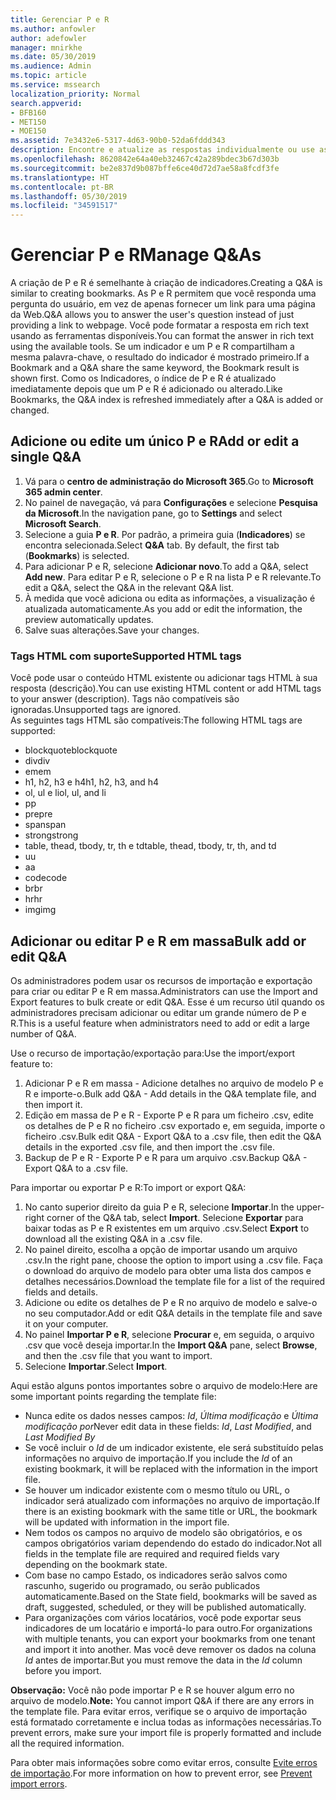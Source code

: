 ```yaml
---
title: Gerenciar P e R
ms.author: anfowler
author: adefowler
manager: mnirkhe
ms.date: 05/30/2019
ms.audience: Admin
ms.topic: article
ms.service: mssearch
localization_priority: Normal
search.appverid:
- BFB160
- MET150
- MOE150
ms.assetid: 7e3432e6-5317-4d63-90b0-52da6fddd343
description: Encontre e atualize as respostas individualmente ou use as ferramentas da Pesquisa da Microsoft disponíveis para editar todas elas de uma só vez
ms.openlocfilehash: 8620842e64a40eb32467c42a289bdec3b67d303b
ms.sourcegitcommit: be2e837d9b087bffe6ce40d72d7ae58a8fcdf3fe
ms.translationtype: HT
ms.contentlocale: pt-BR
ms.lasthandoff: 05/30/2019
ms.locfileid: "34591517"
---
```

# <a name="manage-qas"></a><span data-ttu-id="071f1-103">Gerenciar P e R</span><span class="sxs-lookup"><span data-stu-id="071f1-103">Manage Q&As</span></span>

<span data-ttu-id="071f1-104">A criação de P e R é semelhante à criação de indicadores.</span><span class="sxs-lookup"><span data-stu-id="071f1-104">Creating a Q&A is similar to creating bookmarks.</span></span> <span data-ttu-id="071f1-105">As P e R permitem que você responda uma pergunta do usuário, em vez de apenas fornecer um link para uma página da Web.</span><span class="sxs-lookup"><span data-stu-id="071f1-105">Q&A allows you to answer the user's question instead of just providing a link to webpage.</span></span> <span data-ttu-id="071f1-106">Você pode formatar a resposta em rich text usando as ferramentas disponíveis.</span><span class="sxs-lookup"><span data-stu-id="071f1-106">You can format the answer in rich text using the available tools.</span></span> <span data-ttu-id="071f1-107">Se um indicador e um P e R compartilham a mesma palavra-chave, o resultado do indicador é mostrado primeiro.</span><span class="sxs-lookup"><span data-stu-id="071f1-107">If a Bookmark and a Q&A share the same keyword, the Bookmark result is shown first.</span></span> <span data-ttu-id="071f1-108">Como os Indicadores, o índice de P e R é atualizado imediatamente depois que um P e R é adicionado ou alterado.</span><span class="sxs-lookup"><span data-stu-id="071f1-108">Like Bookmarks, the Q&A index is refreshed immediately after a Q&A is added or changed.</span></span> 

## <a name="add-or-edit-a-single-qa"></a><span data-ttu-id="071f1-109">Adicione ou edite um único P e R</span><span class="sxs-lookup"><span data-stu-id="071f1-109">Add or edit a single Q&A</span></span>
1. <span data-ttu-id="071f1-110">Vá para o **centro de administração do Microsoft 365**.</span><span class="sxs-lookup"><span data-stu-id="071f1-110">Go to **Microsoft 365 admin center**.</span></span>
1. <span data-ttu-id="071f1-111">No painel de navegação, vá para **Configurações** e selecione **Pesquisa da Microsoft**.</span><span class="sxs-lookup"><span data-stu-id="071f1-111">In the navigation pane, go to **Settings** and select **Microsoft Search**.</span></span>
1. <span data-ttu-id="071f1-112">Selecione a guia **P e R**. Por padrão, a primeira guia (**Indicadores**) se encontra selecionada.</span><span class="sxs-lookup"><span data-stu-id="071f1-112">Select **Q&A** tab. By default, the first tab (**Bookmarks**) is selected.</span></span>
1. <span data-ttu-id="071f1-113">Para adicionar P e R, selecione **Adicionar novo**.</span><span class="sxs-lookup"><span data-stu-id="071f1-113">To add a Q&A, select **Add new**.</span></span>
<span data-ttu-id="071f1-114">Para editar P e R, selecione o P e R na lista P e R relevante.</span><span class="sxs-lookup"><span data-stu-id="071f1-114">To edit a Q&A, select the Q&A in the relevant Q&A list.</span></span>
1. <span data-ttu-id="071f1-115">À medida que você adiciona ou edita as informações, a visualização é atualizada automaticamente.</span><span class="sxs-lookup"><span data-stu-id="071f1-115">As you add or edit the information, the preview automatically updates.</span></span>
1. <span data-ttu-id="071f1-116">Salve suas alterações.</span><span class="sxs-lookup"><span data-stu-id="071f1-116">Save your changes.</span></span>

### <a name="supported-html-tags"></a><span data-ttu-id="071f1-117">Tags HTML com suporte</span><span class="sxs-lookup"><span data-stu-id="071f1-117">Supported HTML tags</span></span>
<span data-ttu-id="071f1-118">Você pode usar o conteúdo HTML existente ou adicionar tags HTML à sua resposta (descrição).</span><span class="sxs-lookup"><span data-stu-id="071f1-118">You can use existing HTML content or add HTML tags to your answer (description).</span></span> <span data-ttu-id="071f1-119">Tags não compatíveis são ignoradas.</span><span class="sxs-lookup"><span data-stu-id="071f1-119">Unsupported tags are ignored.</span></span>  
<span data-ttu-id="071f1-120">As seguintes tags HTML são compatíveis:</span><span class="sxs-lookup"><span data-stu-id="071f1-120">The following HTML tags are supported:</span></span>
- <span data-ttu-id="071f1-121">blockquote</span><span class="sxs-lookup"><span data-stu-id="071f1-121">blockquote</span></span>
- <span data-ttu-id="071f1-122">div</span><span class="sxs-lookup"><span data-stu-id="071f1-122">div</span></span>
- <span data-ttu-id="071f1-123">em</span><span class="sxs-lookup"><span data-stu-id="071f1-123">em</span></span>
- <span data-ttu-id="071f1-124">h1, h2, h3 e h4</span><span class="sxs-lookup"><span data-stu-id="071f1-124">h1, h2, h3, and h4</span></span>
- <span data-ttu-id="071f1-125">ol, ul e li</span><span class="sxs-lookup"><span data-stu-id="071f1-125">ol, ul, and li</span></span>
- <span data-ttu-id="071f1-126">p</span><span class="sxs-lookup"><span data-stu-id="071f1-126">p</span></span>
- <span data-ttu-id="071f1-127">pre</span><span class="sxs-lookup"><span data-stu-id="071f1-127">pre</span></span>
- <span data-ttu-id="071f1-128">span</span><span class="sxs-lookup"><span data-stu-id="071f1-128">span</span></span>
- <span data-ttu-id="071f1-129">strong</span><span class="sxs-lookup"><span data-stu-id="071f1-129">strong</span></span>
- <span data-ttu-id="071f1-130">table, thead, tbody, tr, th e td</span><span class="sxs-lookup"><span data-stu-id="071f1-130">table, thead, tbody, tr, th, and td</span></span>
- <span data-ttu-id="071f1-131">u</span><span class="sxs-lookup"><span data-stu-id="071f1-131">u</span></span>
- <span data-ttu-id="071f1-132">a</span><span class="sxs-lookup"><span data-stu-id="071f1-132">a</span></span>
- <span data-ttu-id="071f1-133">code</span><span class="sxs-lookup"><span data-stu-id="071f1-133">code</span></span>
- <span data-ttu-id="071f1-134">br</span><span class="sxs-lookup"><span data-stu-id="071f1-134">br</span></span>
- <span data-ttu-id="071f1-135">hr</span><span class="sxs-lookup"><span data-stu-id="071f1-135">hr</span></span>
- <span data-ttu-id="071f1-136">img</span><span class="sxs-lookup"><span data-stu-id="071f1-136">img</span></span>

## <a name="bulk-add-or-edit-qas"></a><span data-ttu-id="071f1-137">Adicionar ou editar P e R em massa</span><span class="sxs-lookup"><span data-stu-id="071f1-137">Bulk add or edit Q&A</span></span>
<span data-ttu-id="071f1-138">Os administradores podem usar os recursos de importação e exportação para criar ou editar P e R em massa.</span><span class="sxs-lookup"><span data-stu-id="071f1-138">Administrators can use the Import and Export features to bulk create or edit Q&A.</span></span> <span data-ttu-id="071f1-139">Esse é um recurso útil quando os administradores precisam adicionar ou editar um grande número de P e R.</span><span class="sxs-lookup"><span data-stu-id="071f1-139">This is a useful feature when administrators need to add or edit a large number of Q&A.</span></span> 

<span data-ttu-id="071f1-140">Use o recurso de importação/exportação para:</span><span class="sxs-lookup"><span data-stu-id="071f1-140">Use the import/export feature to:</span></span>
1. <span data-ttu-id="071f1-141">Adicionar P e R em massa - Adicione detalhes no arquivo de modelo P e R e importe-o.</span><span class="sxs-lookup"><span data-stu-id="071f1-141">Bulk add Q&A - Add details in the Q&A template file, and then import it.</span></span>
1. <span data-ttu-id="071f1-142">Edição em massa de P e R - Exporte P e R para um ficheiro .csv, edite os detalhes de P e R no ficheiro .csv exportado e, em seguida, importe o ficheiro .csv.</span><span class="sxs-lookup"><span data-stu-id="071f1-142">Bulk edit Q&A - Export Q&A to a .csv file, then edit the Q&A details in the exported .csv file, and then import the .csv file.</span></span>
1. <span data-ttu-id="071f1-143">Backup de P e R - Exporte P e R para um arquivo .csv.</span><span class="sxs-lookup"><span data-stu-id="071f1-143">Backup Q&A - Export Q&A to a .csv file.</span></span>

<span data-ttu-id="071f1-144">Para importar ou exportar P e R:</span><span class="sxs-lookup"><span data-stu-id="071f1-144">To import or export Q&A:</span></span>
1. <span data-ttu-id="071f1-145">No canto superior direito da guia P e R, selecione **Importar**.</span><span class="sxs-lookup"><span data-stu-id="071f1-145">In the upper-right corner of the Q&A tab, select **Import**.</span></span> <span data-ttu-id="071f1-146">Selecione **Exportar** para baixar todas as P e R existentes em um arquivo .csv.</span><span class="sxs-lookup"><span data-stu-id="071f1-146">Select **Export** to download all the existing Q&A in a .csv file.</span></span>
1. <span data-ttu-id="071f1-147">No painel direito, escolha a opção de importar usando um arquivo .csv.</span><span class="sxs-lookup"><span data-stu-id="071f1-147">In the right pane, choose the option to import using a .csv file.</span></span>
<span data-ttu-id="071f1-148">Faça o download do arquivo de modelo para obter uma lista dos campos e detalhes necessários.</span><span class="sxs-lookup"><span data-stu-id="071f1-148">Download the template file for a list of the required fields and details.</span></span> 
1. <span data-ttu-id="071f1-149">Adicione ou edite os detalhes de P e R no arquivo de modelo e salve-o no seu computador.</span><span class="sxs-lookup"><span data-stu-id="071f1-149">Add or edit Q&A details in the template file and save it on your computer.</span></span> 
1. <span data-ttu-id="071f1-150">No painel **Importar P e R**, selecione **Procurar** e, em seguida, o arquivo .csv que você deseja importar.</span><span class="sxs-lookup"><span data-stu-id="071f1-150">In the **Import Q&A** pane, select **Browse**, and then the .csv file that you want to import.</span></span>
1. <span data-ttu-id="071f1-151">Selecione **Importar**.</span><span class="sxs-lookup"><span data-stu-id="071f1-151">Select **Import**.</span></span>

<span data-ttu-id="071f1-152">Aqui estão alguns pontos importantes sobre o arquivo de modelo:</span><span class="sxs-lookup"><span data-stu-id="071f1-152">Here are some important points regarding the template file:</span></span>
- <span data-ttu-id="071f1-153">Nunca edite os dados nesses campos: *Id*, *Última modificação* e *Última modificação por*</span><span class="sxs-lookup"><span data-stu-id="071f1-153">Never edit data in these fields: *Id*, *Last Modified*, and *Last Modified By*</span></span>
- <span data-ttu-id="071f1-154">Se você incluir o *Id* de um indicador existente, ele será substituído pelas informações no arquivo de importação.</span><span class="sxs-lookup"><span data-stu-id="071f1-154">If you include the *Id* of an existing bookmark, it will be replaced with the information in the import file.</span></span>
- <span data-ttu-id="071f1-155">Se houver um indicador existente com o mesmo título ou URL, o indicador será atualizado com informações no arquivo de importação.</span><span class="sxs-lookup"><span data-stu-id="071f1-155">If there is an existing bookmark with the same title or URL, the bookmark will be updated with information in the import file.</span></span>
- <span data-ttu-id="071f1-156">Nem todos os campos no arquivo de modelo são obrigatórios, e os campos obrigatórios variam dependendo do estado do indicador.</span><span class="sxs-lookup"><span data-stu-id="071f1-156">Not all fields in the template file are required and required fields vary depending on the bookmark state.</span></span>
- <span data-ttu-id="071f1-157">Com base no campo Estado, os indicadores serão salvos como rascunho, sugerido ou programado, ou serão publicados automaticamente.</span><span class="sxs-lookup"><span data-stu-id="071f1-157">Based on the State field, bookmarks will be saved as draft, suggested, scheduled, or they will be published automatically.</span></span>
- <span data-ttu-id="071f1-158">Para organizações com vários locatários, você pode exportar seus indicadores de um locatário e importá-lo para outro.</span><span class="sxs-lookup"><span data-stu-id="071f1-158">For organizations with multiple tenants, you can export your bookmarks from one tenant and import it into another.</span></span> <span data-ttu-id="071f1-159">Mas você deve remover os dados na coluna *Id* antes de importar.</span><span class="sxs-lookup"><span data-stu-id="071f1-159">But you must remove the data in the *Id* column before you import.</span></span>

<span data-ttu-id="071f1-160">**Observação:** Você não pode importar P e R se houver algum erro no arquivo de modelo.</span><span class="sxs-lookup"><span data-stu-id="071f1-160">**Note:** You cannot import Q&A if there are any errors in the template file.</span></span> <span data-ttu-id="071f1-161">Para evitar erros, verifique se o arquivo de importação está formatado corretamente e inclua todas as informações necessárias.</span><span class="sxs-lookup"><span data-stu-id="071f1-161">To prevent errors, make sure your import file is properly formatted and include all the required information.</span></span> 

<span data-ttu-id="071f1-162">Para obter mais informações sobre como evitar erros, consulte [Evite erros de importação](manage-bookmarks.md#prevent-import-errors).</span><span class="sxs-lookup"><span data-stu-id="071f1-162">For more information on how to prevent error, see [Prevent import errors](manage-bookmarks.md#prevent-import-errors).</span></span>